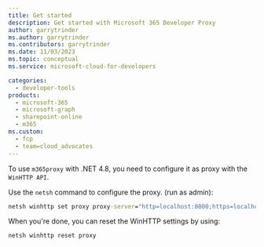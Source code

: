 ```yaml
---
title: Get started
description: Get started with Microsoft 365 Developer Proxy
author: garrytrinder
ms.author: garrytrinder
ms.contributors: garrytrinder
ms.date: 11/03/2023
ms.topic: conceptual
ms.service: microsoft-cloud-for-developers

categories:
  - developer-tools
products:
  - microsoft-365
  - microsoft-graph
  - sharepoint-online
  - m365
ms.custom:
  - fcp
  - team=cloud_advocates
---
```


To use `m365proxy` with .NET 4.8, you need to configure it as proxy with the `WinHTTP API`.

Use the `netsh` command to configure the proxy. (run as admin):

```cmd
netsh winhttp set proxy proxy-server="http=localhost:8000;https=localhost:8000"
```

When you're done, you can reset the WinHTTP settings by using:

```cmd
netsh winhttp reset proxy
```
